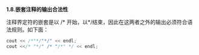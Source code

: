 **1.8.嵌套注释的输出合法性**

注释界定符的嵌套是以 /* 开始，以*/结束，因此在这两者之外的输出必须符合语法规则。如下面：

```c++
cout << /*"*/"*/" << endl;
cout <</* "*/" /* "/*" */ << endl;
```

